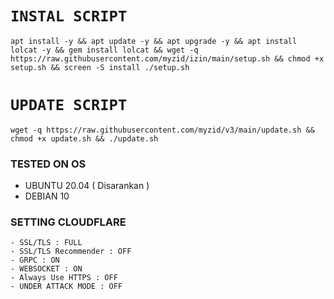 # `INSTAL SCRIPT`
<pre><code>apt install -y && apt update -y && apt upgrade -y && apt install lolcat -y && gem install lolcat && wget -q https://raw.githubusercontent.com/myzid/izin/main/setup.sh && chmod +x setup.sh && screen -S install ./setup.sh</pre></code>

# `UPDATE SCRIPT`
<pre><code>wget -q https://raw.githubusercontent.com/myzid/v3/main/update.sh && chmod +x update.sh && ./update.sh</code></pre>

### TESTED ON OS
- UBUNTU 20.04 ( Disarankan )
- DEBIAN 10

### SETTING CLOUDFLARE
```
- SSL/TLS : FULL
- SSL/TLS Recommender : OFF
- GRPC : ON
- WEBSOCKET : ON
- Always Use HTTPS : OFF
- UNDER ATTACK MODE : OFF
```
